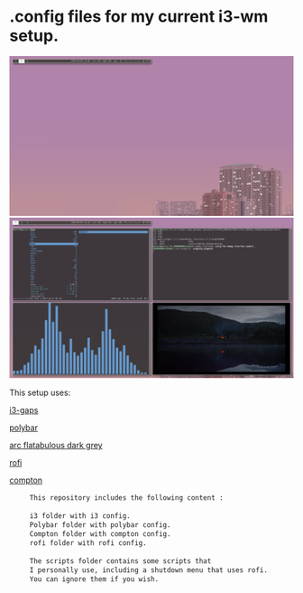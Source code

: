 # .config files for my current i3-wm setup.        
![Empty](screenshots/1.png?raw=true "Empty")
![Terminals](screenshots/2.png?raw=true "Terminals")
         
This setup uses: 

[i3-gaps](https://github.com/Airblader/i3)

[polybar](https://github.com/jaagr/polybar)

[arc flatabulous dark grey](https://github.com/metasoftware/arc-grey-theme)

[rofi](https://github.com/DaveDavenport/rofi)

[compton](https://github.com/chjj/compton)

         This repository includes the following content :

         i3 folder with i3 config.
         Polybar folder with polybar config. 
         Compton folder with compton config.
         rofi folder with rofi config.
         
         The scripts folder contains some scripts that
         I personally use, including a shutdown menu that uses rofi.
         You can ignore them if you wish.
         
